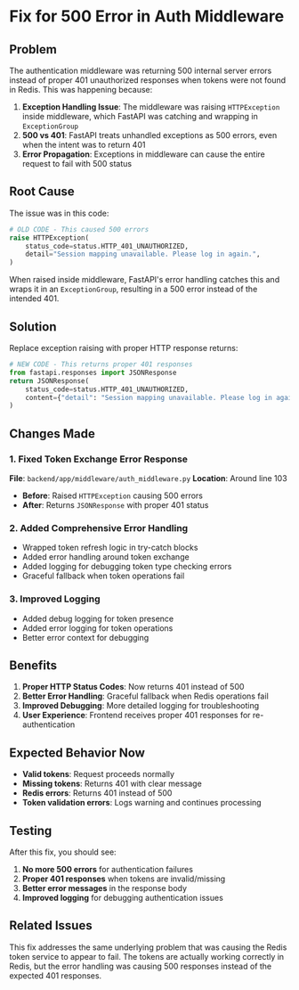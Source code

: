 # Fix for 500 Error in Auth Middleware

## Problem

The authentication middleware was returning 500 internal server errors instead of proper 401 unauthorized responses when tokens were not found in Redis. This was happening because:

1. **Exception Handling Issue**: The middleware was raising `HTTPException` inside middleware, which FastAPI was catching and wrapping in `ExceptionGroup`
2. **500 vs 401**: FastAPI treats unhandled exceptions as 500 errors, even when the intent was to return 401
3. **Error Propagation**: Exceptions in middleware can cause the entire request to fail with 500 status

## Root Cause

The issue was in this code:

```python
# OLD CODE - This caused 500 errors
raise HTTPException(
    status_code=status.HTTP_401_UNAUTHORIZED,
    detail="Session mapping unavailable. Please log in again.",
)
```

When raised inside middleware, FastAPI's error handling catches this and wraps it in an `ExceptionGroup`, resulting in a 500 error instead of the intended 401.

## Solution

Replace exception raising with proper HTTP response returns:

```python
# NEW CODE - This returns proper 401 responses
from fastapi.responses import JSONResponse
return JSONResponse(
    status_code=status.HTTP_401_UNAUTHORIZED,
    content={"detail": "Session mapping unavailable. Please log in again."}
)
```

## Changes Made

### 1. Fixed Token Exchange Error Response

**File**: `backend/app/middleware/auth_middleware.py`
**Location**: Around line 103

- **Before**: Raised `HTTPException` causing 500 errors
- **After**: Returns `JSONResponse` with proper 401 status

### 2. Added Comprehensive Error Handling

- Wrapped token refresh logic in try-catch blocks
- Added error handling around token exchange
- Added logging for debugging token type checking errors
- Graceful fallback when token operations fail

### 3. Improved Logging

- Added debug logging for token presence
- Added error logging for token operations
- Better error context for debugging

## Benefits

1. **Proper HTTP Status Codes**: Now returns 401 instead of 500
2. **Better Error Handling**: Graceful fallback when Redis operations fail
3. **Improved Debugging**: More detailed logging for troubleshooting
4. **User Experience**: Frontend receives proper 401 responses for re-authentication

## Expected Behavior Now

- **Valid tokens**: Request proceeds normally
- **Missing tokens**: Returns 401 with clear message
- **Redis errors**: Returns 401 instead of 500
- **Token validation errors**: Logs warning and continues processing

## Testing

After this fix, you should see:

1. **No more 500 errors** for authentication failures
2. **Proper 401 responses** when tokens are invalid/missing
3. **Better error messages** in the response body
4. **Improved logging** for debugging authentication issues

## Related Issues

This fix addresses the same underlying problem that was causing the Redis token service to appear to fail. The tokens are actually working correctly in Redis, but the error handling was causing 500 responses instead of the expected 401 responses.
